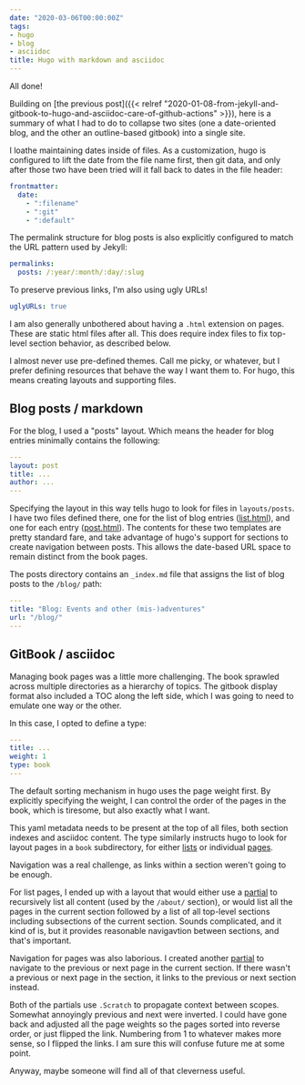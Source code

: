 ```yaml
---
date: "2020-03-06T00:00:00Z"
tags:
- hugo
- blog
- asciidoc
title: Hugo with markdown and asciidoc
---
```

All done!

Building on [the previous post]({{< relref "2020-01-08-from-jekyll-and-gitbook-to-hugo-and-asciidoc-care-of-github-actions" >}}), here is a summary of what I had to do to collapse two sites (one a date-oriented blog, and the other an outline-based gitbook) into a single site.

<!--more-->

I loathe maintaining dates inside of files. As a customization, hugo is configured to lift the date from the file name first, then git data, and only after those two have been tried will it fall back to dates in the file header:

```yaml
frontmatter:
  date:
    - ":filename"
    - ":git"
    - ":default"
```

The permalink structure for blog posts is also explicitly configured to match the URL pattern used by Jekyll:

```yaml
permalinks:
  posts: /:year/:month/:day/:slug
```

To preserve previous links, I'm also using ugly URLs!

```yaml
uglyURLs: true
```

I am also generally unbothered about having a `.html` extension on pages. These are static html files after all. This does require index files to fix top-level section behavior, as described below.

I almost never use pre-defined themes. Call me picky, or whatever, but I prefer defining resources that behave the way I want them to. For hugo, this means creating layouts and supporting files.

## Blog posts / markdown

For the blog, I used a "posts" layout. Which means the header for blog entries minimally contains the following:

```yaml
---
layout: post
title: ...
author: ...
---
```

Specifying the layout in this way tells hugo to look for files in `layouts/posts`. I have two files defined there, one for the list of blog entries ([list.html](https://github.com/gameontext/gameontext-docs/blob/to-hugo/site/layouts/posts/list.html)), and one for each entry ([post.html](https://github.com/gameontext/gameontext-docs/blob/to-hugo/site/layouts/posts/post.html)). The contents for these two templates are pretty standard fare, and take advantage of hugo's support for sections to create navigation between posts. This allows the date-based URL space to remain distinct from the book pages.

The posts directory contains an `_index.md` file that assigns the list of blog posts to the `/blog/` path:

```yaml
---
title: "Blog: Events and other (mis-)adventures"
url: "/blog/"
---
```

## GitBook / asciidoc

Managing book pages was a little more challenging. The book sprawled across multiple directories as a hierarchy of topics. The gitbook display format also included a TOC along the left side, which I was going to need to emulate one way or the other.

In this case, I opted to define a type:

```yaml
---
title: ...
weight: 1
type: book
---
```

The default sorting mechanism in hugo uses the page weight first. By explicitly specifying the weight, I can control the order of the pages in the book, which is tiresome, but also exactly what I want.

This yaml metadata needs to be present at the top of all files, both section indexes and asciidoc content. The type similarly instructs hugo to look for layout pages in a `book` subdirectory, for either [lists](https://github.com/gameontext/gameontext-docs/blob/to-hugo/site/layouts/book/list.html) or individual [pages](https://github.com/gameontext/gameontext-docs/blob/to-hugo/site/layouts/book/single.html).

Navigation was a real challenge, as links within a section weren't going to be enough.

For list pages, I ended up with a layout that would either use a [partial](https://github.com/gameontext/gameontext-docs/blob/to-hugo/site/layouts/partials/section-index.html) to recursively list all content (used by the `/about/` section), or would list all the pages in the current section followed by a list of all top-level sections including subsections of the current section. Sounds complicated, and it kind of is, but it provides reasonable navigavtion between sections, and that's important.

Navigation for pages was also laborious. I created another [partial](https://github.com/gameontext/gameontext-docs/blob/to-hugo/site/layouts/partials/prevnext-section.html) to navigate to the previous or next page in the current section. If there wasn't a previous or next page in the section, it links to the previous or next section instead.

Both of the partials use `.Scratch` to propagate context between scopes. Somewhat annoyingly previous and next were inverted. I could have gone back and adjusted all the page weights so the pages sorted into reverse order, or just flipped the link. Numbering from 1 to whatever makes more sense, so I flipped the links. I am sure this will confuse future me at some point.

Anyway, maybe someone will find all of that cleverness useful.
